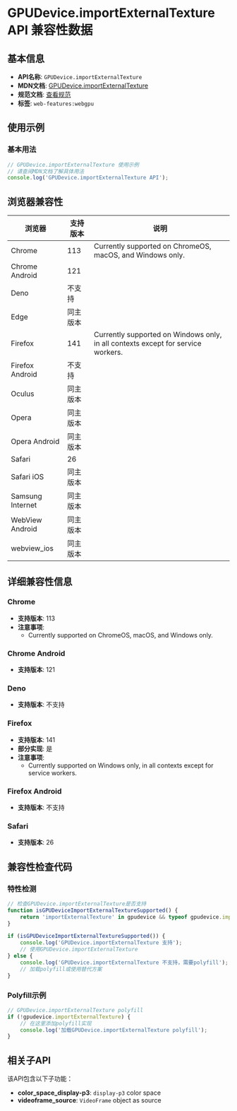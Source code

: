 # GPUDevice.importExternalTexture API 兼容性数据

## 基本信息

- **API名称**: `GPUDevice.importExternalTexture`
- **MDN文档**: [GPUDevice.importExternalTexture](https://developer.mozilla.org/docs/Web/API/GPUDevice/importExternalTexture)
- **规范文档**: [查看规范](https://gpuweb.github.io/gpuweb/#dom-gpudevice-importexternaltexture)
- **标签**: `web-features:webgpu`

## 使用示例

### 基本用法

```javascript
// GPUDevice.importExternalTexture 使用示例
// 请查阅MDN文档了解具体用法
console.log('GPUDevice.importExternalTexture API');
```

## 浏览器兼容性

| 浏览器 | 支持版本 | 说明 |
|--------|----------|------|
| Chrome | 113 | Currently supported on ChromeOS, macOS, and Windows only. |
| Chrome Android | 121 |  |
| Deno | 不支持 |  |
| Edge | 同主版本 |  |
| Firefox | 141 | Currently supported on Windows only, in all contexts except for service workers. |
| Firefox Android | 不支持 |  |
| Oculus | 同主版本 |  |
| Opera | 同主版本 |  |
| Opera Android | 同主版本 |  |
| Safari | 26 |  |
| Safari iOS | 同主版本 |  |
| Samsung Internet | 同主版本 |  |
| WebView Android | 同主版本 |  |
| webview_ios | 同主版本 |  |

## 详细兼容性信息

### Chrome

- **支持版本**: 113
- **注意事项**:
  - Currently supported on ChromeOS, macOS, and Windows only.

### Chrome Android

- **支持版本**: 121

### Deno

- **支持版本**: 不支持

### Firefox

- **支持版本**: 141
- **部分实现**: 是
- **注意事项**:
  - Currently supported on Windows only, in all contexts except for service workers.

### Firefox Android

- **支持版本**: 不支持

### Safari

- **支持版本**: 26

## 兼容性检查代码

### 特性检测

```javascript
// 检查GPUDevice.importExternalTexture是否支持
function isGPUDeviceImportExternalTextureSupported() {
    return 'importExternalTexture' in gpudevice && typeof gpudevice.importExternalTexture === 'function';
}

if (isGPUDeviceImportExternalTextureSupported()) {
    console.log('GPUDevice.importExternalTexture 支持');
    // 使用GPUDevice.importExternalTexture
} else {
    console.log('GPUDevice.importExternalTexture 不支持，需要polyfill');
    // 加载polyfill或使用替代方案
}
```

### Polyfill示例

```javascript
// GPUDevice.importExternalTexture polyfill
if (!gpudevice.importExternalTexture) {
    // 在这里添加polyfill实现
    console.log('加载GPUDevice.importExternalTexture polyfill');
}
```

## 相关子API

该API包含以下子功能：

- **color_space_display-p3**: <code>display-p3</code> color space
- **videoframe_source**: `VideoFrame` object as source

